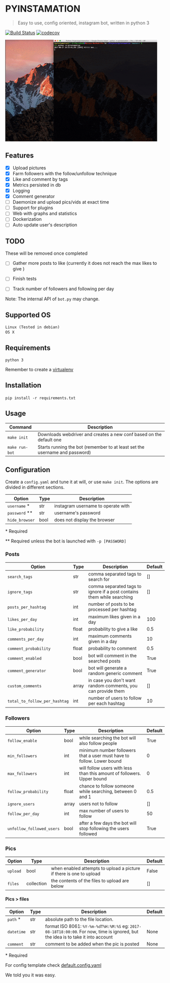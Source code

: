 # PYINSTAMATION

> Easy to use, config oriented, instagram bot, written in python 3

[![Build Status](https://travis-ci.org/discov-r/pyinstamation.svg?branch=master)](https://travis-ci.org/discov-r/pyinstamation)
[![codecov](https://codecov.io/gh/discov-r/pyinstamation/branch/master/graph/badge.svg)](https://codecov.io/gh/discov-r/pyinstamation)


![](./docs/demo.gif)

## Features

- [x] Upload pictures
- [x] Farm followers with the follow/unfollow technique
- [x] Like and comment by tags
- [x] Metrics persisted in db
- [x] Logging
- [x] Comment generator
- [ ] Daemonize and upload pics/vids at exact time
- [ ] Support for plugins
- [ ] Web with graphs and statistics
- [ ] Dockerization
- [ ] Auto update user's description

## TODO

These will be removed once completed

- [ ] Gather more posts to like (currently it does not reach the max likes to give )
- [ ] Finish tests
- [ ] Track number of followers and following per day


Note: The internal API of `bot.py` may change.


## Supported OS

```
Linux (Tested in debian)
OS X
```


## Requirements

```
python 3
```

Remember to create a [virtualenv](https://virtualenv.pypa.io/en/stable/installation/)


## Installation

`pip install -r requirements.txt`


## Usage

| Command | Description |
| --- | --- |
| `make init` | Downloads webdriver and creates a new conf based on the default one |
| `make run-bot` | Starts running the bot (remember to at least set the username and password) |


## Configuration

Create a `config.yaml` and tune it at will, or use `make init`.
The options are divided in different sections.

| Option | Type | Description |
| --- | --- | --- |
| `username` * | str | instagram username to operate with |
| `password` ** | str | username's password |
| `hide_browser` | bool | does not display the browser |

\*  Required

** Required unless the bot is launched with `-p [PASSWORD]`


### Posts

| Option | Type | Description | Default |
| --- | --- | --- | --- |
| `search_tags` | str | comma separated tags to search for | [] |
| `ignore_tags` | str | comma separated tags to ignore if a post contains them while searching | [] |
| `posts_per_hashtag` | int | number of posts to be processed per hashtag |
| `likes_per_day` | int | maximum likes given in a day | 100 |
| `like_probability` | float | probability to give a like | 0.5 |
| `comments_per_day` | int | maximum comments given in a day | 10 |
| `comment_probability` | float| probability to comment | 0.5 |
| `comment_enabled` | bool| bot will comment in the searched posts | True |
| `comment_generator` | bool | bot will generate a random generic comment | True |
| `custom_comments` | array | in case you don't want random comments, you can provide them | [] |
| `total_to_follow_per_hashtag` | int | number of users to follow per each hashtag | 10 |

### Followers

| Option | Type | Description | Default |
| --- | --- | --- | --- |
| `follow_enable` | bool | while searching the bot will also follow people | True |
| `min_followers` | int | minimum number followers that a user must have to follow. Lower bound | 0 |
| `max_followers` | int | will follow users with less than this amount of followers. Upper bound | 0 |
| `follow_probability` | float | chance to follow someone while searching, between 0 and 1 | 0.5 |
| `ignore_users` | array | users not to follow | [] |
| `follow_per_day` | int | max number of users to follow | 50 |
| `unfollow_followed_users` | bool | after a few days the bot will stop following the users followed | True |

### Pics

| Option | Type | Description | Default |
| --- | --- | --- | --- |
| `upload` | bool | when enabled attempts to upload a picture if there is one to upload | False |
| `files` | collection | the contents of the files to upload are below | [] |

#### Pics > files

| Option | Type | Description | Default |
| --- | --- | --- | --- |
| `path` * | str | absolute path to the file location. |
| `datetime` | str | format ISO 8061: `%Y-%m-%dT%H:%M:%S` eg: `2017-08-18T18:00:00`. For now, time is ignored, but the idea is to take it into account | None |
| `comment` | str | comment to be added when the pic is posted  | None |

\*  Required

For config template check [default.config.yaml](./default.config.yaml)


We told you it was easy.

